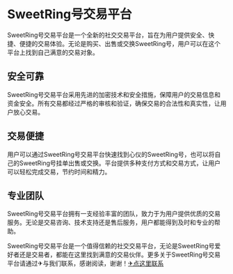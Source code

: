 # SweetRing号交易平台

SweetRing号交易平台是一个全新的社交交易平台，旨在为用户提供安全、快捷、便捷的交易体验。无论是购买、出售或交换SweetRing号，用户可以在这个平台上找到自己满意的交易对象。

## 安全可靠

SweetRing号交易平台采用先进的加密技术和安全措施，保障用户的交易信息和资金安全。所有交易都经过严格的审核和验证，确保交易的合法性和真实性，让用户放心交易。

## 交易便捷

用户可以通过SweetRing号交易平台快速找到心仪的SweetRing号，也可以将自己的SweetRing号挂单出售或交换。平台提供多种支付方式和交易方式，让用户可以轻松完成交易，节约时间和精力。

## 专业团队

SweetRing号交易平台拥有一支经验丰富的团队，致力于为用户提供优质的交易服务。无论是交易咨询、技术支持还是售后服务，用户都能得到及时和专业的帮助。

SweetRing号交易平台是一个值得信赖的社交交易平台，无论是SweetRing号爱好者还是交易者，都能在这里找到满意的交易伙伴。更多关于SweetRing号交易平台请通过✈与我们联系，感谢阅读，谢谢！[✈点这里联系](https://ads.k02.cc)